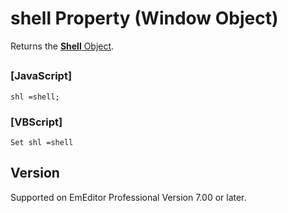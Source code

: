 # shell Property (Window Object)

Returns the [**Shell** Object](../shell/index).

## 

### \[JavaScript\]

```
shl =shell;
```

### \[VBScript\]

```
Set shl =shell
```

## Version

Supported on EmEditor Professional Version 7.00 or later.
